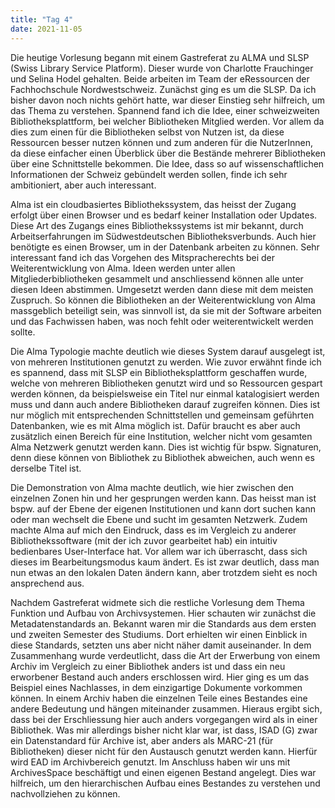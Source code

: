 ```yaml
---
title: "Tag 4"
date: 2021-11-05
---
```



Die heutige Vorlesung begann mit einem Gastreferat zu ALMA und SLSP (Swiss Library Service Platform). Dieser wurde von Charlotte Frauchinger und Selina Hodel gehalten. Beide arbeiten im Team der eRessourcen der Fachhochschule Nordwestschweiz. 
Zunächst ging es um die SLSP. Da ich bisher davon noch nichts gehört hatte, war dieser Einstieg sehr hilfreich, um das Thema zu verstehen. Spannend fand ich die Idee, einer schweizweiten Bibliotheksplattform, bei welcher Bibliotheken Mitglied werden. Vor allem da dies zum einen für die Bibliotheken selbst von Nutzen ist, da diese Ressourcen besser nutzen können und zum anderen für die NutzerInnen, da diese einfacher einen Überblick über die Bestände mehrerer Bibliotheken über eine Schnittstelle bekommen. Die Idee, dass so auf wissenschaftlichen Informationen der Schweiz gebündelt werden sollen, finde ich sehr ambitioniert, aber auch interessant.  

Alma ist ein cloudbasiertes Bibliothekssystem, das heisst der Zugang erfolgt über einen Browser und es bedarf keiner Installation oder Updates. Diese Art des Zugangs eines Bibliothekssystems ist mir bekannt, durch Arbeitserfahrungen im Südwestdeutschen Bibliotheksverbunds. Auch hier benötigte es einen Browser, um in der Datenbank arbeiten zu können. Sehr interessant fand ich das Vorgehen des Mitspracherechts bei der Weiterentwicklung von Alma. Ideen werden unter allen Mitgliederbibliotheken gesammelt und anschliessend können alle unter diesen Ideen abstimmen. Umgesetzt werden dann diese mit dem meisten Zuspruch. So können die Bibliotheken an der Weiterentwicklung von Alma massgeblich beteiligt sein, was sinnvoll ist, da sie mit der Software arbeiten und das Fachwissen haben, was noch fehlt oder weiterentwickelt werden sollte.


Die Alma Typologie machte deutlich wie dieses System darauf ausgelegt ist, von mehreren Institutionen genutzt zu werden. Wie zuvor erwähnt finde ich es spannend, dass mit SLSP ein Bibliotheksplattform geschaffen wurde, welche von mehreren Bibliotheken genutzt wird und so Ressourcen gespart werden können, da beispielsweise ein Titel nur einmal katalogisiert werden muss und dann auch andere Bibliotheken darauf zugreifen können. Dies ist nur möglich mit entsprechenden Schnittstellen und gemeinsam geführten Datenbanken, wie es mit Alma möglich ist. Dafür braucht es aber auch zusätzlich einen Bereich für eine Institution, welcher nicht vom gesamten Alma Netzwerk genutzt werden kann. Dies ist wichtig für   bspw. Signaturen, denn diese können von Bibliothek zu Bibliothek abweichen, auch wenn es derselbe Titel ist.

Die Demonstration von Alma machte deutlich, wie hier zwischen den einzelnen Zonen hin und her gesprungen werden kann. Das heisst man ist bspw. auf der Ebene der eigenen Institutionen und kann dort suchen kann oder man wechselt die Ebene und sucht im gesamten Netzwerk. Zudem machte Alma auf mich den Eindruck, dass es im Vergleich zu anderer Bibliothekssoftware (mit der ich zuvor gearbeitet hab) ein intuitiv bedienbares User-Interface hat. Vor allem war ich überrascht, dass sich dieses im Bearbeitungsmodus kaum ändert. Es ist zwar deutlich, dass man nun etwas an den lokalen Daten ändern kann, aber trotzdem sieht es noch ansprechend aus.

Nachdem Gastreferat widmete sich die restliche Vorlesung dem Thema Funktion und Aufbau von Archivsystemen. Hier schauten wir zunächst die Metadatenstandards an. Bekannt waren mir die Standards aus dem ersten und zweiten Semester des Studiums. Dort erhielten wir einen Einblick in diese Standards, setzten uns aber nicht näher damit auseinander. 
In dem Zusammenhang wurde verdeutlicht, dass die Art der Erwerbung von einem Archiv im Vergleich zu einer Bibliothek anders ist und dass ein neu erworbener Bestand auch anders erschlossen wird. Hier ging es um das Beispiel eines Nachlasses, in dem einzigartige Dokumente vorkommen können. In einem Archiv haben die einzelnen Teile eines Bestandes eine andere Bedeutung und hängen miteinander zusammen. Hieraus ergibt sich, dass bei der Erschliessung hier auch anders vorgegangen wird als in einer Bibliothek. Was mir allerdings bisher nicht klar war, ist dass, ISAD (G) zwar ein Datenstandard für Archive ist, aber anders als MARC-21 (für Bibliotheken) dieser nicht für den Austausch genutzt werden kann. Hierfür wird EAD im Archivbereich genutzt. Im Anschluss haben wir uns mit ArchivesSpace beschäftigt und einen eigenen Bestand angelegt. Dies war hilfreich, um den hierarchischen Aufbau eines Bestandes zu verstehen und nachvollziehen zu können.
